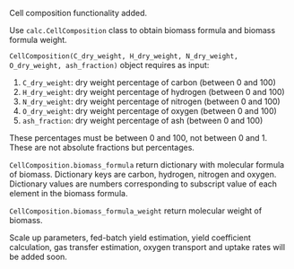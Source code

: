 Cell composition functionality added.

Use `calc.CellComposition` class to obtain biomass formula and biomass formula weight.

`CellComposition(C_dry_weight, H_dry_weight, N_dry_weight, O_dry_weight, ash_fraction)` object requires as input:
1. `C_dry_weight`: dry weight percentage of carbon (between 0 and 100)
2. `H_dry_weight`: dry weight percentage of hydrogen (between 0 and 100)
3. `N_dry_weight`: dry weight percentage of nitrogen (between 0 and 100)
4. `O_dry_weight`: dry weight percentage of oxygen (between 0 and 100)
5. `ash_fraction`: dry weight percentage of ash (between 0 and 100)

These percentages must be between 0 and 100, not between 0 and 1. These are not absolute fractions but percentages.

`CellComposition.biomass_formula` return dictionary with molecular formula of biomass. Dictionary keys are carbon, hydrogen, nitrogen and oxygen. Dictionary values are numbers corresponding to subscript value of each element in the biomass formula.

`CellComposition.biomass_formula_weight` return molecular weight of biomass.

Scale up parameters, fed-batch yield estimation, yield coefficient calculation, gas transfer estimation, oxygen transport and uptake rates will be added soon.